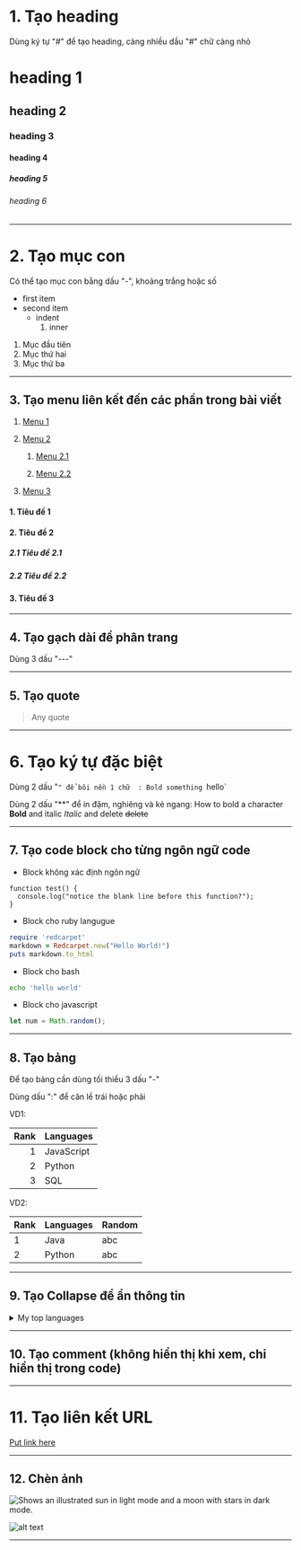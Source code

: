 # 1. Tạo heading

Dùng ký tự "#" để tạo heading, càng nhiều dầu "#" chữ càng nhỏ

# heading 1
## heading 2
### heading 3
#### heading 4
##### heading 5
###### heading 6

---

# 2. Tạo mục con

Có thể tạo mục con bằng dấu "-", khoảng trắng hoặc số

- first item
- second item
  - indent
     1. inner
   
1. Mục đầu tiên
2. Mục thứ hai
3. Mục thứ ba

---

## 3. Tạo menu liên kết đến các phần trong bài viết

1. [Menu 1](#custom_name_1)

2. [Menu 2](#custom_name_2)

    1. [Menu 2.1](#sub_1)

    2. [Menu 2.2](#sub_2)

3. [Menu 3](#custom_name_3)


#### <a name="custom_name_1"></a> 1. Tiêu đề 1
#### <a name="custom_name_2"></a> 2. Tiêu đề 2
##### <a name="sub_1"></a> 2.1 Tiêu đề 2.1
##### <a name="sub_2"></a> 2.2 Tiêu đề 2.2
#### <a name="custom_name_3"></a> 3. Tiêu đề 3

---

## 4. Tạo gạch dài để phân trang

Dùng 3 dấu "---"

---

## 5. Tạo quote

> Any quote

---

# 6. Tạo ký tự đặc biệt

Dùng 2 dấu "`" để bôi nền 1 chữ  : Bold something `hello`

Dùng 2 dấu "**" để in đậm, nghiêng và kẻ ngang: How to bold a character **Bold** and italic *Italic* and delete ~~delete~~

---

## 7. Tạo code block cho từng ngôn ngữ code

- Block không xác định ngôn ngữ
```
function test() {
  console.log("notice the blank line before this function?");
}
```

- Block cho ruby langugue
  
```ruby
require 'redcarpet'
markdown = Redcarpet.new("Hello World!")
puts markdown.to_html
```

- Block cho bash
```bash
echo 'hello world'
```

- Block cho javascript

```javascript
let num = Math.random();
```
---

## 8. Tạo bảng
Để tạo bảng cần dùng tối thiểu 3 dấu "-"

Dùng dấu ":" để căn lề trái hoặc phải

VD1:

| Rank | Languages |
|-----:|-----------|
|     1| JavaScript|
|     2| Python    |
|     3| SQL       |

VD2:

| Rank | Languages | Random |
| --- | --- | --- |
| 1 | Java | abc |
| 2 | Python | abc |

---

## 9. Tạo Collapse để ẩn thông tin

<details>
<summary>My top languages</summary>

| Rank | Languages |
|-----:|-----------|
|     1| JavaScript|
|     2| Python    |
|     3| SQL       |

</details>

---

## 10. Tạo comment (không hiển thị khi xem, chỉ hiển thị trong code)

<!-- TO DO: add more details about me later -->

---

# 11. Tạo liên kết URL
        
[Put link here](https://google.com)

---

## 12. Chèn ảnh
<picture>
  <source media="(prefers-color-scheme: dark)" srcset="https://user-images.githubusercontent.com/25423296/163456776-7f95b81a-f1ed-45f7-b7ab-8fa810d529fa.png">
  <source media="(prefers-color-scheme: light)" srcset="https://user-images.githubusercontent.com/25423296/163456779-a8556205-d0a5-45e2-ac17-42d089e3c3f8.png">
  <img alt="Shows an illustrated sun in light mode and a moon with stars in dark mode." src="https://user-images.githubusercontent.com/25423296/163456779-a8556205-d0a5-45e2-ac17-42d089e3c3f8.png">
</picture>

![alt text](http://picsum.photos/200/200)

---
